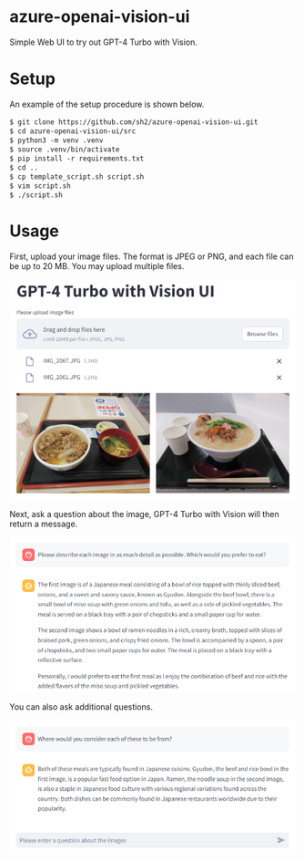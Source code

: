 # azure-openai-vision-ui

Simple Web UI to try out GPT-4 Turbo with Vision.

# Setup

An example of the setup procedure is shown below.

```
$ git clone https://github.com/sh2/azure-openai-vision-ui.git
$ cd azure-openai-vision-ui/src
$ python3 -m venv .venv
$ source .venv/bin/activate
$ pip install -r requirements.txt
$ cd ..
$ cp template_script.sh script.sh
$ vim script.sh
$ ./script.sh
```

# Usage

First, upload your image files.
The format is JPEG or PNG, and each file can be up to 20 MB.
You may upload multiple files.

![Usage 1](img/usage_1.png)

Next, ask a question about the image,
GPT-4 Turbo with Vision will then return a message.

![Usage 2](img/usage_2.png)

You can also ask additional questions.

![Usage 3](img/usage_3.png)
